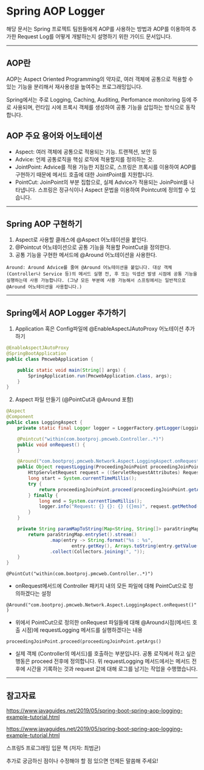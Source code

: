# Spring AOP Logger

해당 문서는 Spring 프로젝트 팀원들에게 AOP를 사용하는 방법과 AOP를 이용하여 추가한 Request Log를 어떻게 개발하는지 설명하기 위한 가이드 문서입니다.

---

## AOP란

AOP는 Aspect Oriented Programming의 약자로, 여러 객체에 공통으로 적용할 수 있는 기능을 분리해서 재사용성을 높여주는 프로그래밍입니다. 

Spring에서는 주로 Logging, Caching, Auditing, Perfomance monitoring 등에 주로 사용되며, 런타임 시에 프록시 객체를 생성하여 공통 기능을 삽입하는 방식으로 동작합니다.

## AOP 주요 용어와 어노테이션

- Aspect: 여러 객체에 공통으로 적용되는 기능. 트랜젝션, 보안 등
- Advice: 언제 공통로직을 핵심 로직에 적용할지를 정의하는 것.
- JointPoint: Advice를 적용 가능한 지점으로, 스프링은 프록시를 이용하여 AOP를 구현하기 때문에 메서드 호출에 대한 JointPoint를 지원합니다.
- PointCut: JoinPoint의 부분 집합으로, 실제 Advice가 적용되는 JoinPoint를 나타냅니다. 스프링은 정규식이나 Aspect 문법을 이용하여 Pointcut에 정의할 수 있습니다.

---

## Spring AOP 구현하기

1. Aspect로 사용할 클래스에 @Aspect 어노테이션을 붙인다.
2. @Pointcut 어노테이션으로 공통 기능을 적용할 PointCut을 정의한다.
3. 공통 기능을 구현한 메서드에 @Around 어노테이션을 사용한다.

`Around: Around Advice를 줄여 @Around 어노테이션을 붙입니다. 대상 객체(Controller나 Service 등)의 메서드 실행 전, 후 또는 익셉션 발생 시점에 공통 기능을 실행하는데 사용 가능합니다. (그냥 모든 부분에 사용 가능해서 스프링에서는 일반적으로 @Around 어노테이션을 사용합니다.)`

---

## Spring에서 AOP Logger 추가하기

1. Application 혹은 Config파일에 @EnableAspectJAutoProxy 어노테이션 추가하기

```java
@EnableAspectJAutoProxy
@SpringBootApplication
public class PmcwebApplication {

	public static void main(String[] args) {
		SpringApplication.run(PmcwebApplication.class, args);
	}
}
```

2. Aspect 파일 만들기 (@PointCut과 @Around 포함)

```java
@Aspect
@Component
public class LoggingAspect {
    private static final Logger logger = LoggerFactory.getLogger(LoggingAspect.class);

    @Pointcut("within(com.bootproj.pmcweb.Controller..*)")
    public void onRequest() {
    }

    @Around("com.bootproj.pmcweb.Network.Aspect.LoggingAspect.onRequest()")
    public Object requestLogging(ProceedingJoinPoint proceedingJoinPoint) throws Throwable {
        HttpServletRequest request = ((ServletRequestAttributes) RequestContextHolder.currentRequestAttributes()).getRequest();
        long start = System.currentTimeMillis();
        try {
            return proceedingJoinPoint.proceed(proceedingJoinPoint.getArgs());
        } finally {
            long end = System.currentTimeMillis();
            logger.info("Request: {} {}: {} ({}ms)", request.getMethod(), request.getRequestURL(), paramMapToString(request.getParameterMap()), end - start);
        }
    }

    private String paramMapToString(Map<String, String[]> paraStringMap) {
        return paraStringMap.entrySet().stream()
                .map(entry -> String.format("%s : %s",
                        entry.getKey(), Arrays.toString(entry.getValue())))
                .collect(Collectors.joining(", "));
    }
}
```

`@PointCut("within(com.bootproj.pmcweb.Controller..*)")`
  - onRequest메서드에 Controller 패키지 내의 모든 파일에 대해 PointCut으로 정의하겠다는 설정

`@Around("com.bootproj.pmcweb.Network.Aspect.LoggingAspect.onRequest()")`
  - 위에서 PointCut으로 정의한 onRequest 파일들에 대해 @Around시점(메서드 호출 시점)에 requestLogging 메서드를 실행하겠다는 내용

`proceedingJoinPoint.proceed(proceedingJoinPoint.getArgs()`
  - 실제 객체 (Controller의 메서드)를 호출하는 부분입니다. 공통 로직에서 하고 싶은 행동은 proceed 전후에 정의합니다. 위 requestLogging 메서드에서는 메서드 전후에 시간을 기록하는 것과 request 값에 대해 로그를 남기는 작업을 수행했습니다.


---

## 참고자료

https://www.javaguides.net/2019/05/spring-boot-spring-aop-logging-example-tutorial.html

https://www.javaguides.net/2019/05/spring-boot-spring-aop-logging-example-tutorial.html

스프링5 프로그래밍 입문 책 (저자: 최범균)



추가로 궁금하신 점이나 수정해야 할 점 있으면 언제든 말씀해 주세요!
